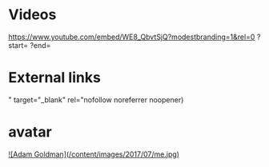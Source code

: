 # Videos
https://www.youtube.com/embed/WE8_QbvtSjQ?modestbranding=1&rel=0
?start=
?end=

# External links
" target="_blank" rel="nofollow noreferrer noopener)

# avatar
<a class="ending-avatar" href="/">
![Adam Goldman](/content/images/2017/07/me.jpg)
</div>
